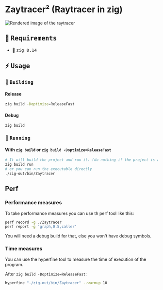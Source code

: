 # Zaytracer² (Raytracer in zig)

![Rendered image of the raytracer](render.png)

## :bookmark_tabs: <samp>Requirements</samp>

- :cherry_blossom: <samp>zig 0.14</samp>

## :zap: <samp>Usage</samp>

### :construction_worker: <samp>Building</samp>

#### Release
```sh
zig build -Doptimize=ReleaseFast
```

#### Debug
```sh
zig build
```

### :rocket: <samp>Running</samp>

#### With `zig build` or `zig build -Doptimize=ReleaseFast`

```sh
# It will build the project and run it. (do nothing if the project is already built)
zig build run
# or you can run the executable directly
./zig-out/bin/Zaytracer
```

## Perf

### Performance measures

To take performance measures you can use th perf tool like this:
```sh
perf record -g ./Zaytracer
perf report -g 'graph,0.5,caller'
```

You will need a debug build for that, else you won't have debug symbols.

### Time measures

You can use the hyperfine tool to measure the time of execution of the program.

After `zig build -Doptimize=ReleaseFast`:
```sh
hyperfine "./zig-out/bin/Zaytracer" --warmup 10
```
